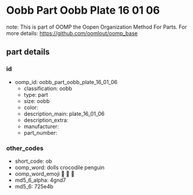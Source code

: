 # Oobb Part Oobb Plate 16 01 06  

note: This is part of OOMP the Oopen Organization Method For Parts. For more details: https://github.com/oomlout/oomp_base

##  part details





### id
* oomp_id: oobb_part_oobb_plate_16_01_06
  * classification: oobb
  * type: part
  * size: oobb
  * color: 
  * description_main: plate_16_01_06
  * description_extra: 
  * manufacturer: 
  * part_number: 

### other_codes
* short_code: ob
* oomp_word: dolls crocodile penguin
* oomp_word_emoji :dolls: :crocodile: :penguin:
* md5_6_alpha: 4gnd7
* md5_6: 725e4b